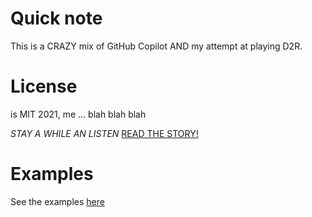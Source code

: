 Quick note
==========
This is a CRAZY mix of GitHub Copilot AND my attempt at playing D2R.

License
=======
is MIT 2021, me ... blah blah blah

_STAY A WHILE AN LISTEN_
[READ THE STORY!](D2R_StoryTime.html)

Examples
========
See the examples [here](00_Examples/index.html)

<!-- 
Good Examples:
GraphML (with GML AND GXL): http://graphml.graphdrawing.org/specification.html
MAIN implmentation: http://bl.ocks.org/norrs/2883411
THREE Button Swap: http://bl.ocks.org/jschaub30/raw/cbb63f6d08fb2ada715a/index.html (think for EACH act!)
Conversion of STR to INT!!! (which is where the Main Implmentation is barfing due to gxl2json conversions...)
-->